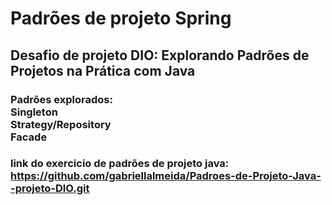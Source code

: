 # Padrões de projeto Spring

## Desafio de projeto DIO: Explorando Padrões de Projetos na Prática com Java

### Padrões explorados: <br>Singleton<br>Strategy/Repository<br>Facade

### link do exercicio de padrões de projeto java: https://github.com/gabriellalmeida/Padroes-de-Projeto-Java--projeto-DIO.git
